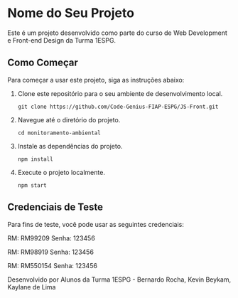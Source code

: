 # Nome do Seu Projeto

Este é um projeto desenvolvido como parte do curso de Web Development e Front-end Design da Turma 1ESPG.


## Como Começar

Para começar a usar este projeto, siga as instruções abaixo:

1. Clone este repositório para o seu ambiente de desenvolvimento local.

   ```shell
   git clone https://github.com/Code-Genius-FIAP-ESPG/JS-Front.git

2. Navegue até o diretório do projeto.

   ```shell
   cd monitoramento-ambiental

3. Instale as dependências do projeto.

   ```shell
   npm install

4. Execute o projeto localmente.

   ```shell
   npm start
## Credenciais de Teste
Para fins de teste, você pode usar as seguintes credenciais:

RM: RM99209
Senha: 123456

RM: RM98919
Senha: 123456

RM: RM550154
Senha: 123456

Desenvolvido por Alunos da Turma 1ESPG - Bernardo Rocha, Kevin Beykam, Kaylane de Lima

